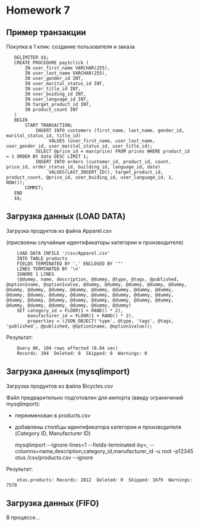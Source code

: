 # Homework 7

## Пример транзакции

   Покупка в 1 клик: создание пользователя и заказа
   
       DELIMITER $$;
       CREATE PROCEDURE pay1click (
           IN user_first_name VARCHAR(255),
           IN user_last_name VARCHAR(255),
           IN user_gender_id INT,
           IN user_marital_status_id INT,
           IN user_title_id INT,
           IN user_buiding_id INT,
           IN user_language_id INT,
           IN target_product_id INT,
           IN product_count INT
       )
       BEGIN
           START TRANSACTION;
               INSERT INTO customers (first_name, last_name, gender_id, marital_status_id, title_id) 
                    VALUES (user_first_name, user_last_name, user_gender_id, user_marital_status_id, user_title_id);
               SELECT @price_id = max(price) FROM prices WHERE product_id = 1 ORDER BY date DESC LIMIT 1;
               INSERT INTO orders (customer_id, product_id, count, price_id, order_status_id, building_id, language_id, date) 
                    VALUES(LAST_INSERT_ID(), target_product_id, product_count, @price_id, user_buiding_id, user_language_id, 1, NOW());
           COMMIT;
       END
       $$;
       
## Загрузка данных (LOAD DATA)

   Загрузка продуктов из файла Apparel.csv
   
   (присвоены случайные идентификаторы категории и производителя)
   
        LOAD DATA INFILE '/csv/Apparel.csv' 
        INTO TABLE products
        FIELDS TERMINATED BY ',' ENCLOSED BY '"'
        LINES TERMINATED BY '\n'
        IGNORE 1 LINES
        (@dummy, name, description, @dummy, @type, @tags, @published, @option1name, @option1value, @dummy, @dummy, @dummy, @dummy, @dummy, @dummy, @dummy, @dummy, @dummy, @dummy, @dummy, @dummy, @dummy, @dummy, @dummy, @dummy, @dummy, @dummy, @dummy, @dummy, @dummy, @dummy, @dummy, @dummy, @dummy, @dummy, @dummy, @dummy, @dummy, @dummy, @dummy, @dummy, @dummy, @dummy, @dummy)
        SET category_id = FLOOR(1 + RAND() * 2),
            manufacturer_id = FLOOR(1 + RAND() * 2),
            properties = (JSON_OBJECT('type', @type, 'tags', @tags, 'published', @published, @option1name, @option1value));
            
   Результат:
   
        Query OK, 104 rows affected (0.04 sec)
        Records: 104  Deleted: 0  Skipped: 0  Warnings: 0
   
   
## Загрузка данных (mysqlimport)

   Загрузка продуктов из файла Bicycles.csv
   
   Файл предварительно подготовлен для импорта (ввиду ограничений mysqlimport):
       
   - переименован в products.csv
   - добавлены столбцы идентификатора категории и производителя (Category ID, Manufacturer ID)
   
   
   
        mysqlimport --ignore-lines=1 --fields-terminated-by=, --columns=name,description,category_id,manufacturer_id -u root -p12345 otus /csv/products.csv --ignore


   Результат:
   
        otus.products: Records: 2812  Deleted: 0  Skipped: 1679  Warnings: 7570

## Загрузка данных (FIFO)

   В процессе...